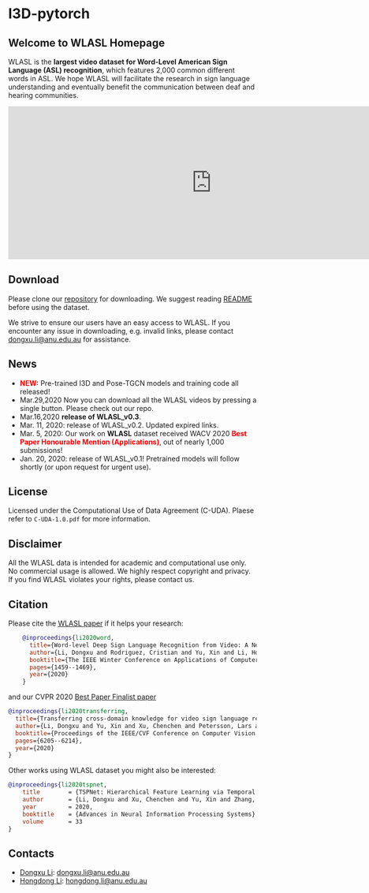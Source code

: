 # I3D-pytorch
## Welcome to WLASL Homepage
WLASL is the <b>largest video dataset for Word-Level American Sign Language (ASL) recognition</b>, which features 2,000 common different words in ASL. We hope WLASL will facilitate the research in sign language understanding and eventually benefit the communication between deaf and hearing communities.

<iframe width="823" height="310" src="https://www.youtube.com/embed/wG-uaee4mJ4" frameborder="0" allow="accelerometer; autoplay; clipboard-write; encrypted-media; gyroscope; picture-in-picture" allowfullscreen></iframe>

Download
---------------
Please clone our [repository](https://github.com/dxli94/WLASL) for downloading. We suggest reading [README](https://github.com/dxli94/WLASL/blob/master/README.md) before using the dataset.

We strive to ensure our users have an easy access to WLASL. If you encounter any issue in downloading, e.g. invalid links, please contact dongxu.li@anu.edu.au for assistance.

News
---------------
* <span style="color: red"><b>NEW:</b></span> Pre-trained I3D and Pose-TGCN models and training code all released!
* Mar.29,2020  Now you can download all the WLASL videos by pressing a single button. Please check out our repo.
* Mar.16,2020 <span style="font-weight:bold">release of WLASL_v0.3</span>.
* Mar. 11, 2020: release of WLASL_v0.2. Updated expired links.
* Mar. 5, 2020: Our work on <b>WLASL</b> dataset received WACV 2020 <span style="color: red"><b>Best Paper Honourable Mention (Applications)</b></span>, out of nearly 1,000 submissions!
* Jan. 20, 2020: release of WLASL_v0.1! Pretrained models will follow shortly (or upon request for urgent use).


License
---------------
Licensed under the Computational Use of Data Agreement (C-UDA). Plaese refer to `C-UDA-1.0.pdf` for more information.

Disclaimer
---------------
All the WLASL data is intended for academic and computational use only. No commercial usage is allowed. We highly respect copyright and privacy. If you find WLASL violates your rights, please contact us.


Citation
--------------

Please cite the [WLASL paper](https://arxiv.org/abs/1910.11006) if it helps your research:
```bibtex
    @inproceedings{li2020word,
      title={Word-level Deep Sign Language Recognition from Video: A New Large-scale Dataset and Methods Comparison},
      author={Li, Dongxu and Rodriguez, Cristian and Yu, Xin and Li, Hongdong},
      booktitle={The IEEE Winter Conference on Applications of Computer Vision},
      pages={1459--1469},
      year={2020}
    }
```
and our CVPR 2020 [Best Paper Finalist paper](https://openaccess.thecvf.com/content_CVPR_2020/papers/Li_Transferring_Cross-Domain_Knowledge_for_Video_Sign_Language_Recognition_CVPR_2020_paper.pdf)
```bibtex
@inproceedings{li2020transferring,
  title={Transferring cross-domain knowledge for video sign language recognition},
  author={Li, Dongxu and Yu, Xin and Xu, Chenchen and Petersson, Lars and Li, Hongdong},
  booktitle={Proceedings of the IEEE/CVF Conference on Computer Vision and Pattern Recognition},
  pages={6205--6214},
  year={2020}
}
```
Other works using WLASL dataset you might also be interested:
```bibtex
@inproceedings{li2020tspnet,
	title        = {TSPNet: Hierarchical Feature Learning via Temporal Semantic Pyramid for Sign Language Translation},
	author       = {Li, Dongxu and Xu, Chenchen and Yu, Xin and Zhang, Kaihao and Swift, Benjamin and Suominen, Hanna and Li, Hongdong},
	year         = 2020,
	booktitle    = {Advances in Neural Information Processing Systems},
	volume       = 33
}
```


Contacts
------------------
- [Dongxu Li](https://cecs.anu.edu.au/people/dongxu-li): dongxu.li@anu.edu.au
- [Hongdong Li](http://users.cecs.anu.edu.au/~hongdong/): hongdong.li@anu.edu.au
